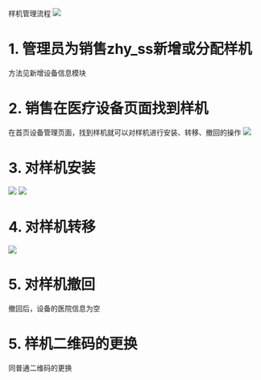 样机管理流程
![](/assets/未命名1526615599.png)
# 1. 管理员为销售zhy_ss新增或分配样机
方法见新增设备信息模块
# 2. 销售在医疗设备页面找到样机
在首页设备管理页面，找到样机就可以对样机进行安装、转移、撤回的操作
![](/assets/微信图片_20180518113042.jpg)

# 3. 对样机安装
![](/assets/微信图片_20180518114959.jpg)
![](/assets/微信图片_20180518115043.jpg)
# 4. 对样机转移
![](/assets/微信图片_20180518115126.jpg)
# 5. 对样机撤回
撤回后，设备的医院信息为空
# 5. 样机二维码的更换
同普通二维码的更换
